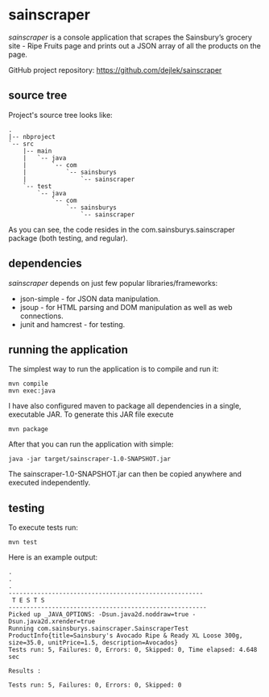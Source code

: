 sainscraper
===========

*sainscraper* is a console application that scrapes the Sainsbury’s grocery site - Ripe Fruits page and prints out 
a JSON array of all the products on the page.

GitHub project repository: https://github.com/dejlek/sainscraper

source tree
-----------

Project's source tree looks like:

    .
    |-- nbproject
    `-- src
        |-- main
        |   `-- java
        |       `-- com
        |           `-- sainsburys
        |               `-- sainscraper
        `-- test
            `-- java
                `-- com
                    `-- sainsburys
                        `-- sainscraper

As you can see, the code resides in the com.sainsburys.sainscraper package (both testing, and regular).

dependencies
------------

*sainscraper* depends on just few popular libraries/frameworks:

- json-simple - for JSON data manipulation.
- jsoup - for HTML parsing and DOM manipulation as well as web connections.
- junit and hamcrest - for testing.

running the application
-----------------------

The simplest way to run the application is to compile and run it:

    mvn compile
    mvn exec:java

I have also configured maven to package all dependencies in a single, executable JAR. To generate this JAR file
execute

    mvn package

After that you can run the application with simple:

    java -jar target/sainscraper-1.0-SNAPSHOT.jar

The sainscraper-1.0-SNAPSHOT.jar can then be copied anywhere and executed independently. 

testing
-------

To execute tests run:

`mvn test`

Here is an example output:

    .
    .
    .
    ------------------------------------------------------
     T E S T S
    -------------------------------------------------------
    Picked up _JAVA_OPTIONS: -Dsun.java2d.noddraw=true -Dsun.java2d.xrender=true
    Running com.sainsburys.sainscraper.SainscraperTest
    ProductInfo{title=Sainsbury's Avocado Ripe & Ready XL Loose 300g, size=35.0, unitPrice=1.5, description=Avocados}
    Tests run: 5, Failures: 0, Errors: 0, Skipped: 0, Time elapsed: 4.648 sec

    Results :

    Tests run: 5, Failures: 0, Errors: 0, Skipped: 0
